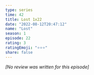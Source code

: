 ```yaml
---
type: series
time: 42
title: Lost 1x22
date: "2022-08-12T20:47:12"
name: "Lost"
season: 1
episode: 22
rating: 3
ratingEmoji: "⭐️⭐️⭐️"
share: false
---
```


*[No review was written for this episode]*